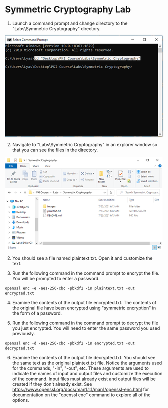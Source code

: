 
# Symmetric Cryptography Lab

1. Launch a command prompt and change directory to the "Labs\Symmetric Cryptography" directory.

![cd_cmd](./images/cd_cmd.png)

2. Navigate to "Labs\Symmetric Cryptography" in an explorer window so that you can see the files in the directory.

![explorer](./images/explorer.png)

2. You should see a file named plaintext.txt. Open it and customize the text.

3. Run the following command in the command prompt to encrypt the file. You will be prompted to enter a password.
```
openssl enc -e -aes-256-cbc -pbkdf2 -in plaintext.txt -out encrypted.txt
```

4. Examine the contents of the output file encrypted.txt. The contents of the original file have been encrypted using "symmetric encryption" in the form of a password.

5. Run the following command in the command prompt to decrypt the file you just encrypted. You will need to enter the same password you used previously.
```
openssl enc -d -aes-256-cbc -pbkdf2 -in encrypted.txt -out decrypted.txt
```
6. Examine the contents of the output file decrypted.txt. You should see the same text as the original plaintext.txt file. Notice the arguments used for the commands, "-in", "-out", etc. These arguments are used to indicate the names of input and output files and customize the execution of the command. Input files must already exist and output files will be created if they don't already exist. See https://www.openssl.org/docs/man1.1.1/man1/openssl-enc.html for documentation on the "openssl enc" command to explore all of the options.
